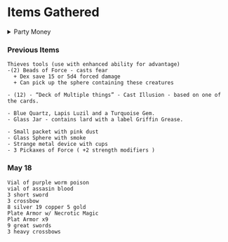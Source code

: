# Items Gathered

<details> 
<summary> Party Money </summary>

</details> 


### Previous Items


```
Thieves tools (use with enhanced ability for advantage) 
-(2) Beads of Force - casts fear
  + Dex save 15 or 5d4 forced damage
  + Can pick up the sphere containing these creatures

- (12) - “Deck of Multiple things” - Cast Illusion - based on one of the cards. 

- Blue Quartz, Lapis Luzil and a Turquoise Gem. 
- Glass Jar - contains lard with a label Griffin Grease.  

- Small packet with pink dust
- Glass Sphere with smoke 
- Strange metal device with cups
- 3 Pickaxes of Force ( +2 strength modifiers )
```


### May 18 

```
Vial of purple worm poison
vial of assasin blood
3 short sword
3 crossbow
8 silver 19 copper 5 gold
Plate Armor w/ Necrotic Magic
Plat Armor x9
9 great swords
3 heavy crossbows
```

